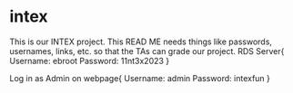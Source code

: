 # intex
This is our INTEX project.
This READ ME needs things like passwords, usernames, links, etc. so that the TAs can grade our project.
RDS Server{
    Username: ebroot
    Password: 11nt3x2023
}

Log in as Admin on webpage{
    Username: admin
    Password: intexfun
}


